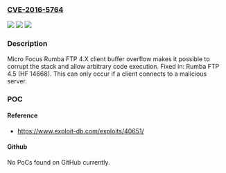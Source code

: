 ### [CVE-2016-5764](https://cve.mitre.org/cgi-bin/cvename.cgi?name=CVE-2016-5764)
![](https://img.shields.io/static/v1?label=Product&message=Micro%20Focus%20Rumba%20FTP%204.X%20before%204.5%20(HF%2014668)&color=blue)
![](https://img.shields.io/static/v1?label=Version&message=n%2Fa&color=blue)
![](https://img.shields.io/static/v1?label=Vulnerability&message=unspecified&color=brighgreen)

### Description

Micro Focus Rumba FTP 4.X client buffer overflow makes it possible to corrupt the stack and allow arbitrary code execution. Fixed in: Rumba FTP 4.5 (HF 14668). This can only occur if a client connects to a malicious server.

### POC

#### Reference
- https://www.exploit-db.com/exploits/40651/

#### Github
No PoCs found on GitHub currently.

